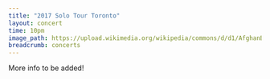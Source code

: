 ```yaml
---
title: "2017 Solo Tour Toronto"
layout: concert
time: 10pm
image_path: https://upload.wikimedia.org/wikipedia/commons/d/d1/AfghanBiscuit.jpg
breadcrumb: concerts
---
```

More info to be added!